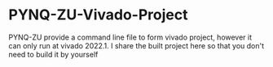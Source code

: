 # PYNQ-ZU-Vivado-Project
PYNQ-ZU provide a command line file to form vivado project, however it can only run at vivado 2022.1. I share the built project here so that you don't need to build it by yourself

